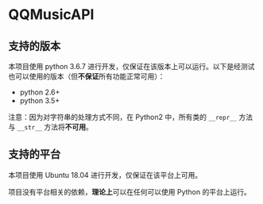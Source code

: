 # QQMusicAPI

## 支持的版本

本项目使用 python 3.6.7 进行开发，仅保证在该版本上可以运行。以下是经测试也可以使用的版本（但**不保证**所有功能正常可用）：

- python 2.6+
- python 3.5+

注意：因为对字符串的处理方式不同，在 Python2 中，所有类的 `__repr__` 方法与 `__str__` 方法将**不可用**。

## 支持的平台

本项目使用 Ubuntu 18.04 进行开发，仅保证在该平台上可用。

项目没有平台相关的依赖，**理论上**可以在任何可以使用 Python 的平台上运行。
